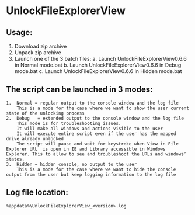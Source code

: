 # UnlockFileExplorerView

## Usage:

1.	Download zip archive
2.	Unpack zip archive
3.	Launch one of the 3 batch files:
	a.	Launch UnlockFileExplorerView0.6.6 in Normal mode.bat
	b.	Launch UnlockFileExplorerView0.6.6 in Debug mode.bat
	c.	Launch UnlockFileExplorerView0.6.6 in Hidden mode.bat


## The script can be launched in 3 modes:
	1.	Normal = regular output to the console window and the log file
		This is a mode for the case where we want to show the user current state of the unlocking process
	2.	Debug   = extended output to the console window and the log file
		This mode is for troubleshooting issues.
		It will make all windows and actions visible to the user
		It will execute entire script even if the user has the mapped drive already unlocked
		The script will pause and wait for keystroke when View in File Explorer URL  is open in IE and Library accessible in Windows Explorer. This to allow to see and troubleshoot the URLs and windows’ states.
	3.	Hidden = hidden console, no output to the user
		This is a mode for the case where we want to hide the console output from the user but keep logging information to the log file

## Log file location:
	%appdata%\UnlockFileExplorerView_<version>.log	
